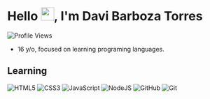 <h1 align="left">Hello <img src="https://raw.githubusercontent.com/kaueMarques/kaueMarques/master/hi.gif" width="30px">, I'm Davi Barboza Torres</h1>
<p text-aling="left"><img src="https://komarev.com/ghpvc/?username=davibt&color=yellow" alt="Profile Views"><p/>

- 16 y/o, focused on learning programing languages.

## Learning

![HTML5](https://img.shields.io/badge/-HTML-05122A?style=flat&logo=html5)
![CSS3](https://img.shields.io/badge/-CSS-3122A?style=flat&logo=CSS3&logoColor=157286)
![JavaScript](https://img.shields.io/badge/-JavaScript122A?style=flat&logo=javascript)
![NodeJS](https://img.shields.io/badge/-JavaScript122A?style=flat&logo=node.js)
![GitHub](https://img.shields.io/badge/-GitHub-3122A?style=flat&logo=github)
![Git](https://img.shields.io/badge/-Git-3122A?style=flat&logo=git)
